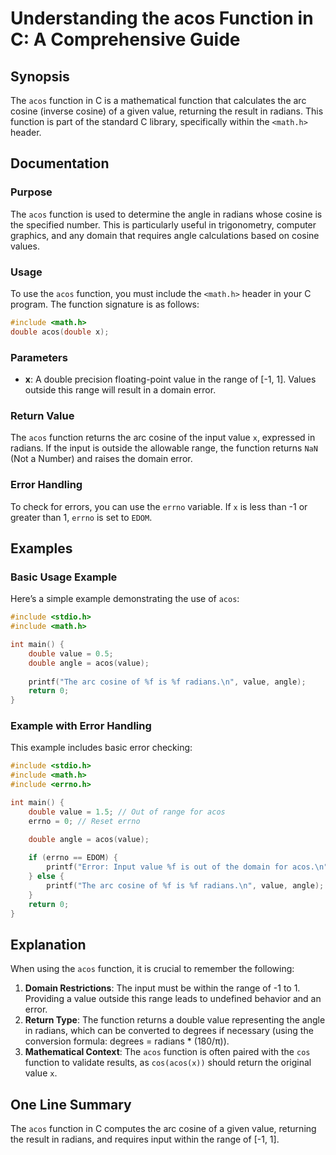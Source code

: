 <!--
Meta Description: # Understanding the acos Function in C: A Comprehensive Guide ## Synopsis The `acos` function in C is a mathematical function that calculates the arc ...
Meta Keywords: value, acos, function, cosine, radians
-->

# Understanding the acos Function in C: A Comprehensive Guide

## Synopsis
The `acos` function in C is a mathematical function that calculates the arc cosine (inverse cosine) of a given value, returning the result in radians. This function is part of the standard C library, specifically within the `<math.h>` header.

## Documentation

### Purpose
The `acos` function is used to determine the angle in radians whose cosine is the specified number. This is particularly useful in trigonometry, computer graphics, and any domain that requires angle calculations based on cosine values.

### Usage
To use the `acos` function, you must include the `<math.h>` header in your C program. The function signature is as follows:

```c
#include <math.h>
double acos(double x);
```

### Parameters
- **x**: A double precision floating-point value in the range of [-1, 1]. Values outside this range will result in a domain error.

### Return Value
The `acos` function returns the arc cosine of the input value `x`, expressed in radians. If the input is outside the allowable range, the function returns `NaN` (Not a Number) and raises the domain error.

### Error Handling
To check for errors, you can use the `errno` variable. If `x` is less than -1 or greater than 1, `errno` is set to `EDOM`.

## Examples

### Basic Usage Example
Here’s a simple example demonstrating the use of `acos`:

```c
#include <stdio.h>
#include <math.h>

int main() {
    double value = 0.5;
    double angle = acos(value);
    
    printf("The arc cosine of %f is %f radians.\n", value, angle);
    return 0;
}
```

### Example with Error Handling
This example includes basic error checking:

```c
#include <stdio.h>
#include <math.h>
#include <errno.h>

int main() {
    double value = 1.5; // Out of range for acos
    errno = 0; // Reset errno

    double angle = acos(value);
    
    if (errno == EDOM) {
        printf("Error: Input value %f is out of the domain for acos.\n", value);
    } else {
        printf("The arc cosine of %f is %f radians.\n", value, angle);
    }
    return 0;
}
```

## Explanation
When using the `acos` function, it is crucial to remember the following:

1. **Domain Restrictions**: The input must be within the range of -1 to 1. Providing a value outside this range leads to undefined behavior and an error.
2. **Return Type**: The function returns a double value representing the angle in radians, which can be converted to degrees if necessary (using the conversion formula: degrees = radians * (180/π)).
3. **Mathematical Context**: The `acos` function is often paired with the `cos` function to validate results, as `cos(acos(x))` should return the original value `x`.

## One Line Summary
The `acos` function in C computes the arc cosine of a given value, returning the result in radians, and requires input within the range of [-1, 1].